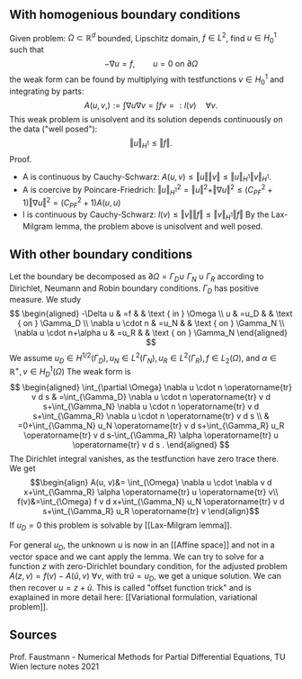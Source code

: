 ## With homogenious boundary conditions
Given problem: $\Omega\subset \mathbb{R}^d$ bounded, Lipschitz domain, $f\in L^2$, find $u \in H^1_0$ such that
$$-\nabla u = f, \qquad u=0\text{ on }\partial\Omega$$
the weak form can be found by multiplying with testfunctions $v\in  H^1_0$ and integrating by parts:$$A(u,v,):= \int \nabla u \nabla v = \int fv =: l(v) \quad\forall v.$$ This weak problem is unisolvent and its solution depends continuously on the data ("well posed"): $$\Vert u\Vert_{H^1} \leq \Vert f \Vert.$$
Proof.
- A is continuous by Cauchy-Schwarz: $A(u,v) \leq \Vert u\Vert \Vert v \Vert \leq \Vert u\Vert_{H^1} \Vert v \Vert_{H^1}$.
- A is coercive by Poincare-Friedrich: $\Vert u\Vert_{H^1}^2=\Vert u\Vert^2+\Vert \nabla u\Vert^2\leq (C_{PF}^2+1)\Vert\nabla u\Vert^2=(C_{PF}^2+1) A(u,u)$ 
- l is continuous by Cauchy-Schwarz: $l(v)\leq \Vert v \Vert \Vert f \Vert \leq  \Vert v \Vert_{H^1} \Vert f \Vert$
By the Lax-Milgram lemma, the problem above is unisolvent and well posed.


## With other boundary conditions
Let the boundary be decomposed as $\partial \Omega=\Gamma_D \cup$ $\Gamma_N \cup \Gamma_R$ according to Dirichlet, Neumann and Robin boundary conditions. $\Gamma_D$ has positive measure. We study
$$
\begin{aligned}
-\Delta u & =f & & \text { in } \Omega \\
u & =u_D & & \text { on } \Gamma_D \\
\nabla u \cdot n & =u_N & & \text { on } \Gamma_N \\
\nabla u \cdot n+\alpha u & =u_R & & \text { on } \Gamma_N
\end{aligned}
$$
We assume $u_D \in H^{1 / 2}\left(\Gamma_D\right), u_N \in L^2\left(\Gamma_N\right), u_R \in L^2\left(\Gamma_R\right), f \in L_2(\Omega)$, and $\alpha\in \mathbb{R}^+, v \in H_D^1(\Omega)$ 
The weak form is $$
\begin{aligned}
\int_{\partial \Omega} \nabla u \cdot n \operatorname{tr} v d s & =\int_{\Gamma_D} \nabla u \cdot n \operatorname{tr} v d s+\int_{\Gamma_N} \nabla u \cdot n \operatorname{tr} v d s+\int_{\Gamma_R} \nabla u \cdot n \operatorname{tr} v d s \\
& =0+\int_{\Gamma_N} u_N \operatorname{tr} v d s+\int_{\Gamma_R} u_R \operatorname{tr} v d s-\int_{\Gamma_R} \alpha \operatorname{tr} u \operatorname{tr} v d s .
\end{aligned}
$$ The Dirichlet integral vanishes, as the testfunction have zero trace there. We get
$$\begin{align}
A(u, v)&= \int_{\Omega} \nabla u \cdot \nabla v d x+\int_{\Gamma_R} \alpha \operatorname{tr} u \operatorname{tr} v\\
f(v)&=\int_{\Omega} f v d x+\int_{\Gamma_N} u_N \operatorname{tr} v d s+\int_{\Gamma_R} u_R \operatorname{tr} v
\end{align}$$
If $u_D=0$ this problem is solvable by [[Lax-Milgram lemma]].

For general $u_D$, the unknown $u$ is now in an [[Affine space]] and not in a vector space and we cant apply the lemma. We can try to solve for a function $z$ with zero-Dirichlet boundary condition, for the adjusted problem $A(z,v)=f(v)-A(\tilde u,v)\text{ }\forall v$, with $\text{tr}\tilde u = u_D$, we get a unique solution. We can then recover $u=z+\tilde u$.
This is called "offset function trick" and is exaplained in more detail here: [[Variational formulation, variational problem]].


## Sources
Prof. Faustmann - Numerical Methods for Partial Differential Equations, TU Wien lecture notes 2021